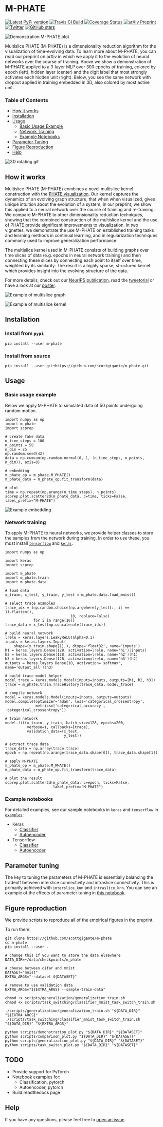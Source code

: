 # M-PHATE

[![Latest PyPi version](https://img.shields.io/pypi/v/m-phate.svg)](https://pypi.org/project/m-phate/)
[![Travis CI Build](https://api.travis-ci.com/scottgigante/m-phate.svg?branch=master)](https://travis-ci.com/scottgigante/m-phate)
[![Coverage Status](https://coveralls.io/repos/github/scottgigante/m-phate/badge.svg?branch=master)](https://coveralls.io/github/scottgigante/m-phate?branch=master)
[![arXiv Preprint](http://img.shields.io/badge/cs.LG-arXiv%3A1908.02831-B31B1B.svg)](https://arxiv.org/abs/1908.02831)
[![Twitter](https://img.shields.io/twitter/follow/scottgigante.svg?style=social&label=Follow)](https://twitter.com/scottgigante)
[![GitHub stars](https://img.shields.io/github/stars/scottgigante/M-PHATE.svg?style=social&label=Stars)](https://github.com/scottgigante/M-PHATE/)

![Demonstration M-PHATE plot](https://github.com/scottgigante/m-phate/raw/master/img/demonstration.png)

Multislice PHATE (M-PHATE) is a dimensionality reduction algorithm for the visualization of time-evolving data. To learn more about M-PHATE, you can read our preprint on arXiv in which we apply it to the evolution of neural networks over the course of training. Above we show a demonstration of M-PHATE applied to a 3-layer MLP over 300 epochs of training, colored by epoch (left), hidden layer (center) and the digit label that most strongly activates each hidden unit (right). Below, you see the same network with dropout applied in training embedded in 3D, also colored by most active unit.

### Table of Contents

* [How it works](#How-it-works)
* [Installation](#Installation)
* [Usage](#Usage)
  * [Basic Usage Example](#Basic-usage-example)
  * [Network Training](#Network-training)
  * [Example Notebooks](#Examples-notebooks)
* [Parameter Tuning](#Parameter-tuning)
* [Figure Reproduction](#Figure-reproduction)
* [Help](#Help)

![3D rotating gif](https://github.com/scottgigante/m-phate/blob/master/img/dropout3d.gif)

## How it works

Multislice PHATE (M-PHATE) combines a novel multislice kernel construction with the [PHATE visualization](https://github.com/KrishnaswamyLab/PHATE). Our kernel captures the dynamics of an evolving graph structure, that when when visualized, gives unique intuition about the evolution of a system; in our preprint, we show this applied to a neural network over the course of training and re-training. We compare M-PHATE to other dimensionality reduction techniques, showing that the combined construction of the multislice kernel and the use of PHATE provide significant improvements to visualization. In two vignettes, we demonstrate the use M-PHATE on established training tasks and learning methods in continual learning, and in regularization techniques commonly used to improve generalization performance.

The multislice kernel used in M-PHATE consists of building graphs over time slices of data (e.g. epochs in neural network training) and then connecting these slices by connecting each point to itself over time, weighted by its similarity. The result is a highly sparse, structured kernel which provides insight into the evolving structure of the data.

For more details, check out our [NeurIPS publication](https://arxiv.org/abs/1908.02831), read the [tweetorial](https://twitter.com/scottgigante/status/1159831780926427136) or have a look at our [poster](https://github.com/scottgigante/m-phate/blob/master/img/poster.pdf).

![Example of multislice graph](https://github.com/scottgigante/m-phate/blob/master/img/multislice_graph.png)

![Example of multislice kernel](https://github.com/scottgigante/m-phate/blob/master/img/multislice_kernel.png)

## Installation

### Install from `pypi`

```
pip install --user m-phate
```

### Install from source

```
pip install --user git+https://github.com/scottgigante/m-phate.git
```

## Usage

### Basic usage example

Below we apply M-PHATE to simulated data of 50 points undergoing random motion.

```
import numpy as np
import m_phate
import scprep

# create fake data
n_time_steps = 100
n_points = 50
n_dim = 25
np.random.seed(42)
data = np.cumsum(np.random.normal(0, 1, (n_time_steps, n_points, n_dim)), axis=0)

# embedding
m_phate_op = m_phate.M_PHATE()
m_phate_data = m_phate_op.fit_transform(data)

# plot
time = np.repeat(np.arange(n_time_steps), n_points)
scprep.plot.scatter2d(m_phate_data, c=time, ticks=False, label_prefix="M-PHATE")
```

![Example embedding](https://github.com/scottgigante/m-phate/blob/master/img/example.png)

### Network training

To apply M-PHATE to neural networks, we provide helper classes to store the samples from the network during training. In order to use these, you must install [`tensorflow`](https://www.tensorflow.org/install) and [`keras`](https://keras.io/#installation).

```
import numpy as np

import keras
import scprep

import m_phate
import m_phate.train
import m_phate.data

# load data
x_train, x_test, y_train, y_test = m_phate.data.load_mnist()

# select trace examples
trace_idx = [np.random.choice(np.argwhere(y_test[:, i] == 1).flatten(),
                              10, replace=False)
             for i in range(10)]
trace_data = x_test[np.concatenate(trace_idx)]

# build neural network
lrelu = keras.layers.LeakyReLU(alpha=0.1)
inputs = keras.layers.Input(
    shape=(x_train.shape[1],), dtype='float32', name='inputs')
h1 = keras.layers.Dense(128, activation=lrelu, name='h1')(inputs)
h2 = keras.layers.Dense(128, activation=lrelu, name='h2')(h1)
h3 = keras.layers.Dense(128, activation=lrelu, name='h3')(h2)
outputs = keras.layers.Dense(10, activation='softmax', name='output_all')(h3)

# build trace model helper
model_trace = keras.models.Model(inputs=inputs, outputs=[h1, h2, h3])
trace = m_phate.train.TraceHistory(trace_data, model_trace)

# compile network
model = keras.models.Model(inputs=inputs, outputs=outputs)
model.compile(optimizer='adam', loss='categorical_crossentropy',
              metrics=['categorical_accuracy', 'categorical_crossentropy'])

# train network
model.fit(x_train, y_train, batch_size=128, epochs=200,
          verbose=1, callbacks=[trace],
          validation_data=(x_test,
                           y_test))

# extract trace data
trace_data = np.array(trace.trace)
epoch = np.repeat(np.arange(trace_data.shape[0]), trace_data.shape[1])

# apply M-PHATE
m_phate_op = m_phate.M_PHATE()
m_phate_data = m_phate_op.fit_transform(trace_data)

# plot the result
scprep.plot.scatter2d(m_phate_data, c=epoch, ticks=False,
                      label_prefix="M-PHATE")
```

### Example notebooks

For detailed examples, see our sample notebooks in `keras` and `tensorflow` in [`examples`](https://github.com/scottgigante/m-phate/tree/master/examples):

* Keras
  * [Classifier](https://nbviewer.jupyter.org/github/scottgigante/m-phate/blob/master/examples/classification_keras.ipynb)
  * [Autoencoder](https://nbviewer.jupyter.org/github/scottgigante/m-phate/blob/master/examples/autoencoder_keras.ipynb)
* Tensorflow
  * [Classifier](https://nbviewer.jupyter.org/github/scottgigante/m-phate/blob/master/examples/classification_tensorflow.ipynb)
  * [Autoencoder](https://nbviewer.jupyter.org/github/scottgigante/m-phate/blob/master/examples/autoencoder_tensorflow.ipynb)

## Parameter tuning

The key to tuning the parameters of M-PHATE is essentially balancing the tradeoff between interslice connectivity and intraslice connectivity. This is primarily achieved with `interslice_knn` and `intraslice_knn`. You can see an example of the effects of parameter tuning in [this notebook](https://nbviewer.jupyter.org/github/scottgigante/m-phate/blob/master/examples/parameter_tuning.ipynb).

## Figure reproduction

We provide scripts to reproduce all of the empirical figures in the preprint. 

To run them:

```
git clone https://github.com/scottgigante/m-phate
cd m-phate
pip install --user .

# change this if you want to store the data elsewhere
DATA_DIR=~/data/checkpoints/m_phate

# choose between cifar and mnist
DATASET="mnist"
EXTRA_ARGS="--dataset ${DATASET}"

# remove to use validation data
EXTRA_ARGS="${EXTRA_ARGS} --sample-train-data"

chmod +x scripts/generalization/generalization_train.sh
chmod +x scripts/task_switching/classifier_mnist_task_switch_train.sh

./scripts/generalization/generalization_train.sh "${DATA_DIR}" "${EXTRA_ARGS}"
./scripts/task_switching/classifier_mnist_task_switch_train.sh "${DATA_DIR}" "${EXTRA_ARGS}"

python scripts/demonstration_plot.py "${DATA_DIR}" "${DATASET}"
python scripts/comparison_plot.py "${DATA_DIR}" "${DATASET}"
python scripts/generalization_plot.py "${DATA_DIR}" "${DATASET}"
python scripts/task_switch_plot.py "${DATA_DIR}" "${DATASET}"
```

## TODO

* Provide support for PyTorch
* Notebook examples for:
  * Classification, pytorch
  * Autoencoder, pytorch
* Build readthedocs page

## Help

If you have any questions, please feel free to [open an issue](https://github.com/scottgigante/m-phate/issues).
